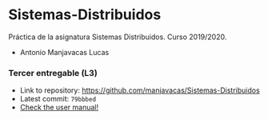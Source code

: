 # Sistemas-Distribuidos
Práctica de la asignatura Sistemas Distribuidos. Curso 2019/2020.
- Antonio Manjavacas Lucas

### Tercer entregable (L3)
- Link to repository: https://github.com/manjavacas/Sistemas-Distribuidos
- Latest commit: `79bbbed`
- [Check the user manual!](/src/README.md)
